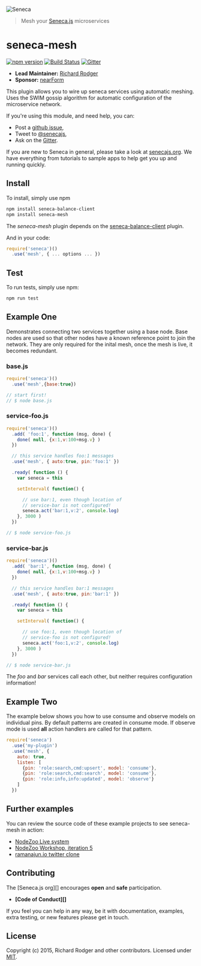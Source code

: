 ![Seneca](http://senecajs.org/files/assets/seneca-logo.png)
> Mesh your [Seneca.js][] microservices

# seneca-mesh
[![npm version][npm-badge]][npm-url]
[![Build Status][travis-badge]][travis-url]
[![Gitter][gitter-badge]][gitter-url]

- __Lead Maintainer:__ [Richard Rodger][Lead]
- __Sponsor:__ [nearForm][Sponsor]

This plugin allows you to wire up seneca services using automatic
meshing. Uses the SWIM gossip algorithm for automatic configuration 
of the microservice network.

If you're using this module, and need help, you can:

- Post a [github issue][],
- Tweet to [@senecajs][],
- Ask on the [Gitter][gitter-url].

If you are new to Seneca in general, please take a look at
[senecajs.org][]. We have everything from tutorials to sample apps to
help get you up and running quickly.


## Install
To install, simply use npm

```sh
npm install seneca-balance-client
npm install seneca-mesh
```
The _seneca-mesh_ plugin depends on the [seneca-balance-client](https://github.com/rjrodger/seneca-balance-client) plugin.

And in your code:

```js
require('seneca')()
  .use('mesh', { ... options ... })
```

## Test
To run tests, simply use npm:

```sh
npm run test
```

## Example One
Demonstrates connecting two services together using a base node. Base nodes 
are used so that other nodes have a known reference point to join the network.
They are only required for the inital mesh, once the mesh is live, it becomes
redundant.

### base.js

```js
require('seneca')()
  .use('mesh',{base:true})

// start first!
// $ node base.js
```

### service-foo.js

```js
require('seneca')()
  .add( 'foo:1', function (msg, done) {
    done( null, {x:1,v:100+msg.v} )
  })

  // this service handles foo:1 messages
  .use('mesh', { auto:true, pin:'foo:1' })

  .ready( function () {
    var seneca = this

    setInterval( function() {

      // use bar:1, even though location of
      // service-bar is not configured!
      seneca.act('bar:1,v:2', console.log)
    }, 3000 )
  })

// $ node service-foo.js
```

### service-bar.js

```js
require('seneca')()
  .add( 'bar:1', function (msg, done) {
    done( null, {x:1,v:100+msg.v} )
  })

  // this service handles bar:1 messages
  .use('mesh', { auto:true, pin:'bar:1' })

  .ready( function () {
    var seneca = this

    setInterval( function() {

      // use foo:1, even though location of
      // service-foo is not configured!
      seneca.act('foo:1,v:2', console.log)
    }, 3000 )
  })

// $ node service-bar.js
```

The _foo_ and _bar_ services call each other, but neither requires
configuration information!

## Example Two
The example below shows you how to use consume and observe models on 
individual pins. By default patterns are created in consume mode. If
observe mode is used __all__ action handlers are called for that 
pattern.

```js
require('seneca')
  .use('my-plugin')
  .use('mesh', {
    auto: true,
    listen: [
      {pin: 'role:search,cmd:upsert', model: 'consume'},
      {pin: 'role:search,cmd:search', model: 'consume'},
      {pin: 'role:info,info:updated', model: 'observe'}
    ]
  })
```

## Further examples

You can review the source code of these example projects to see seneca-mesh in action:

* [NodeZoo Live system](https://github.com/nodezoo/nodezoo-system)
* [NodeZoo Workshop, iteration 5](https://github.com/nodezoo/nodezoo-workshop#iteration-05-mesh-networking)
* [ramanajun.io twitter clone](https://github.com/senecajs/ramanujan)



<!--
## Usage

TODO


## Releases

TODO
-->


## Contributing
The [Seneca.js org][] encourages __open__ and __safe__ participation.

- __[Code of Conduct][]__

If you feel you can help in any way, be it with documentation, examples, 
extra testing, or new features please get in touch.


## License
Copyright (c) 2015, Richard Rodger and other contributors.
Licensed under [MIT][].

[MIT]: ./LICENSE
[npm-badge]: https://badge.fury.io/js/seneca-mesh.svg
[npm-url]: https://badge.fury.io/js/seneca-mesh
[Senecajs org]: https://github.com/senecajs/
[Seneca.js]: https://www.npmjs.com/package/seneca
[@senecajs]: http://twitter.com/senecajs
[senecajs.org]: http://senecajs.org/
[travis-badge]: https://travis-ci.org/rjrodger/seneca-mesh.svg
[travis-url]: https://travis-ci.org/rjrodger/seneca-mesh
[gitter-badge]: https://badges.gitter.im/Join%20Chat.svg
[gitter-url]: https://gitter.im/rjrodger/seneca
[github issue]: https://github.com/rjrodger/seneca-mesh/issues
[Balance]: https://github.com/rjrodger/seneca-balance-client
[Lead]: https://github.com/rjrodger/seneca-balance-client
[Sponsor]: http://nearform.com
[CoC]: http://senecajs.org/contribute/details/code-of-conduct.html
